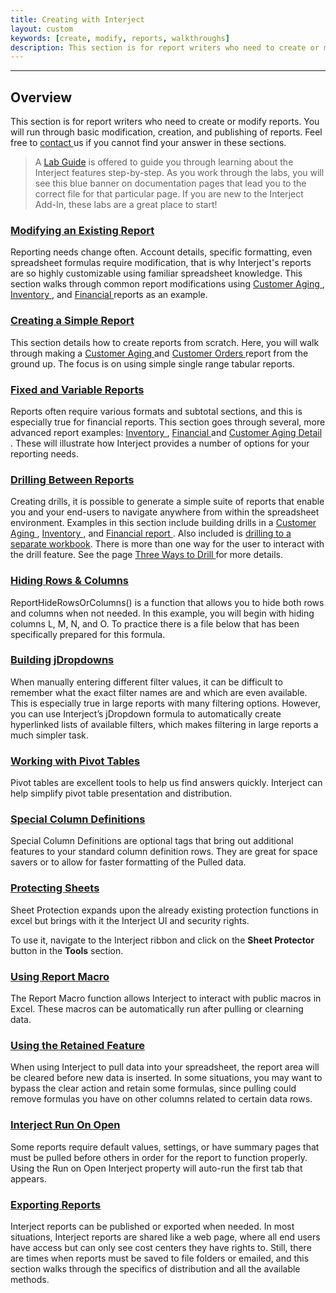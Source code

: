 ```yaml
---
title: Creating with Interject
layout: custom
keywords: [create, modify, reports, walkthroughs]
description: This section is for report writers who need to create or modify reports. You will run through basic modification, creation, and publishing of reports.
---
```

* * *

##  Overview

This section is for report writers who need to create or modify reports. You will run through basic modification, creation, and publishing of reports. Feel free to [ contact ](mailto:help@gointerject.com) us if you cannot find your answer in these sections. 

<blockquote class=lab_info>

A <a href="https://docs.gointerject.com/wLabs/lab.html">Lab Guide</a> is offered to guide you through learning about the Interject features step-by-step. As you work through the labs, you will see this blue banner on documentation pages that lead you to the correct file for that particular page. If you are new to the Interject Add-In, these labs are a great place to start!
</blockquote>

###  [ Modifying an Existing Report ](/wGetStarted/Modifying-an-Existing-Report.html)

Reporting needs change often. Account details, specific formatting, even spreadsheet formulas require modification, that is why Interject's reports are so highly customizable using familiar spreadsheet knowledge. This section walks through common report modifications using [ Customer Aging ](/wGetStarted/L-Modify-CustomerAging.html), [ Inventory ](/wGetStarted/L-Modify-InventoryReport.html), and [ Financial ](/wGetStarted/L-Modify-FinancialReport.html) reports as an example. 

###  [ Creating a Simple Report ](/wGetStarted/Creating-a-Simple-Report.html)

This section details how to create reports from scratch. Here, you will walk through making a [ Customer Aging ](/wGetStarted/L-Create-CustomerAging.html) and [ Customer Orders ](/wGetStarted/L-Create-CustomerOrders.html) report from the ground up. The focus is on using simple single range tabular reports. 

###  [ Fixed and Variable Reports ](/wGetStarted/Fixed-and-Variable-Reports.html)

Reports often require various formats and subtotal sections, and this is especially true for financial reports. This section goes through several, more advanced report examples: [ Inventory ](/wGetStarted/L-Modify-InventoryReport.html), [ Financial ](/wGetStarted/L-Modify-FinancialReport.html) and [ Customer Aging Detail ](/wGetStarted/L-Drill-CustomerAging.html). These will illustrate how Interject provides a number of options for your reporting needs. 

###  [ Drilling Between Reports ](/wGetStarted/Drilling-Between-Reports.html)

Creating drills, it is possible to generate a simple suite of reports that enable you and your end-users to navigate anywhere from within the spreadsheet environment. Examples in this section include building drills in a [ Customer Aging ](/wGetStarted/L-Drill-CustomerAging.html), [ Inventory ](/wGetStarted/L-Drill-InventoryReport.html), and [ Financial report ](/wGetStarted/L-Drill-FinancialReport.html). Also included is [drilling to a separate workbook](/wGetStarted/L-Drill-DrillCodes.html). There is more than one way for the user to interact with the drill feature. See the page [ Three Ways to Drill ](/wGetStarted/L-Drill-TheThreeWays.html) for more details.

###  [ Hiding Rows & Columns ](/wGetStarted/L-Create-HideRowCol.html)

ReportHideRowsOrColumns() is a function that allows you to hide both rows and columns when not needed. In this example, you will begin with hiding columns L, M, N, and O. To practice there is a file below that has been specifically prepared for this formula. 

### [ Building jDropdowns ](/wGetStarted/L-Create-Dropdowns.html)

When manually entering different filter values, it can be difficult to remember what the exact filter names are and which are even available. This is especially true in large reports with many filtering options. However, you can use Interject’s jDropdown formula to automatically create hyperlinked lists of available filters, which makes filtering in large reports a much simpler task. 

###  [ Working with Pivot Tables ](/wGetStarted/L-Create-PivotTable.html)

Pivot tables are excellent tools to help us find answers quickly. Interject can help simplify pivot table presentation and distribution. 

###  [ Special Column Definitions ](/wGetStarted/L-Create-SpecColDefs.html)

Special Column Definitions are optional tags that bring out additional features to your standard column definition rows. They are great for space savers or to allow for faster formatting of the Pulled data. 

###  [ Protecting Sheets ](/wGetStarted/L-Create-Protecting.html)

Sheet Protection expands upon the already existing protection functions in excel but brings with it the Interject UI and security rights. 

To use it, navigate to the Interject ribbon and click on the  **Sheet Protector** button in the  **Tools** section. 

###  [ Using Report Macro ](/wGetStarted/L-Create-ReportMacro.html)

The Report Macro function allows Interject to interact with public macros in Excel. These macros can be automatically run after pulling or clearning data.

###  [ Using the Retained Feature ](/wGetStarted/L-Create-RetainFeature.html)

When using Interject to pull data into your spreadsheet, the report area will be cleared before new data is inserted. In some situations, you may want to bypass the clear action and retain some formulas, since pulling could remove formulas you have on other columns related to certain data rows.


### [ Interject Run On Open](/wGetStarted/L-Create-RunOnOpen.html)

Some reports require default values, settings, or have summary pages that must be pulled before others in order for the report to function properly. Using the Run on Open Interject property will auto-run the first tab that appears. 

###  [ Exporting Reports ](/wGetStarted/Exporting-Reports.html)

Interject reports can be published or exported when needed. In most situations, Interject reports are shared like a web page, where all end users have access but can only see cost centers they have rights to. Still, there are times when reports must be saved to file folders or emailed, and this section walks through the specifics of distribution and all the available methods. 
